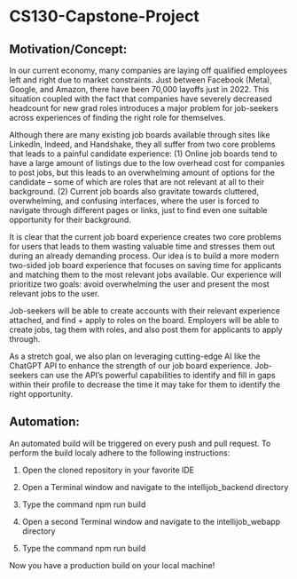 # CS130-Capstone-Project

## Motivation/Concept:

In our current economy, many companies are laying off qualified employees left and right due to market constraints. Just between Facebook (Meta), Google, and Amazon, there have been 70,000 layoffs just in 2022. This situation coupled with the fact that companies have severely decreased headcount for new grad roles introduces a major problem for job-seekers across experiences of finding the right role for themselves. 

Although there are many existing job boards available through sites like LinkedIn, Indeed, and Handshake, they all suffer from two core problems that leads to a painful candidate experience: 
(1) Online job boards tend to have a large amount of listings due to the low overhead cost for companies to post jobs, but this leads to an overwhelming amount of options for the candidate – some of which are roles that are not relevant at all to their background.
(2) Current job boards also gravitate towards cluttered, overwhelming, and confusing interfaces, where the user is forced to navigate through different pages or links, just to find even one suitable opportunity for their background.

It is clear that the current job board experience creates two core problems for users that leads to them wasting valuable time and stresses them out during an already demanding process. Our idea is to build a more modern two-sided job board experience that focuses on saving time for applicants and matching them to the most relevant jobs available. Our experience will prioritize two goals: avoid overwhelming the user and present the most relevant jobs to the user. 

Job-seekers will be able to create accounts with their relevant experience attached, and find + apply to roles on the board. Employers will be able to create jobs, tag them with roles, and also post them for applicants to apply through.

As a stretch goal, we also plan on leveraging cutting-edge AI like the ChatGPT API to enhance the strength of our job board experience. Job-seekers can use the API’s powerful capabilities to identify and fill in gaps within their profile to decrease the time it may take for them to identify the right opportunity.


## Automation:
An automated build will be triggered on every push and pull request. To perform the build localy adhere to the following instructions:
1. Open the cloned repository in your favorite IDE

2. Open a Terminal window and navigate to the intellijob_backend directory

3. Type the command npm run build

4. Open a second Terminal window and navigate to the intellijob_webapp directory

5. Type the command npm run build

Now you have a production build on your local machine!
